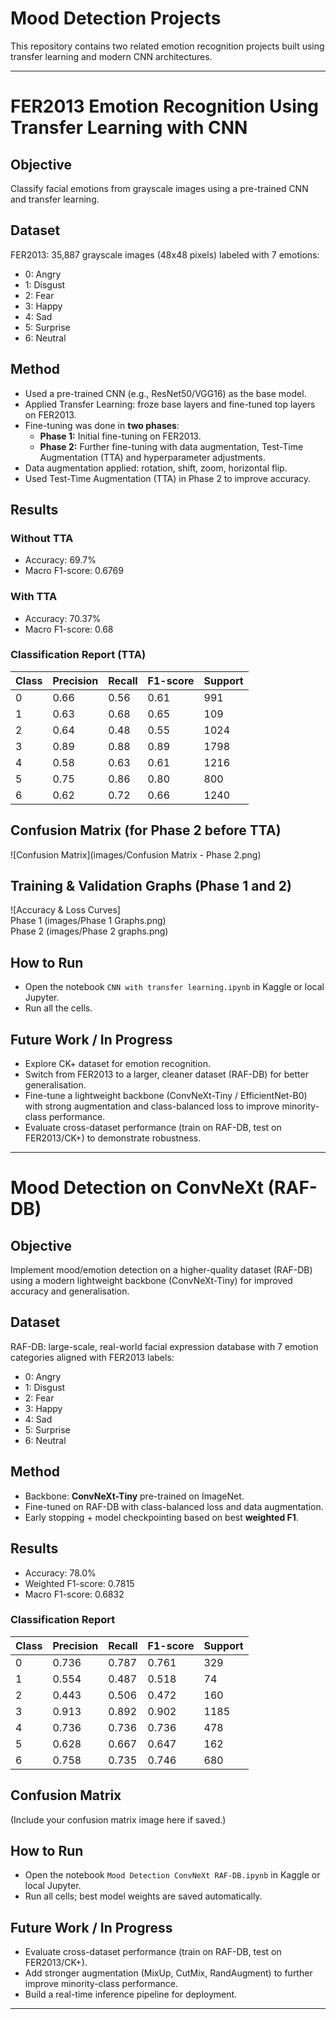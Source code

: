 # Mood Detection Projects  

This repository contains two related emotion recognition projects built using transfer learning and modern CNN architectures.  

---

# FER2013 Emotion Recognition Using Transfer Learning with CNN

## Objective  
Classify facial emotions from grayscale images using a pre-trained CNN and transfer learning.

## Dataset  
FER2013: 35,887 grayscale images (48x48 pixels) labeled with 7 emotions:  
- 0: Angry  
- 1: Disgust  
- 2: Fear  
- 3: Happy  
- 4: Sad  
- 5: Surprise  
- 6: Neutral  

## Method  
- Used a pre-trained CNN (e.g., ResNet50/VGG16) as the base model.  
- Applied Transfer Learning: froze base layers and fine-tuned top layers on FER2013.  
- Fine-tuning was done in **two phases**:
  - **Phase 1:** Initial fine-tuning on FER2013.  
  - **Phase 2:** Further fine-tuning with data augmentation, Test-Time Augmentation (TTA) and hyperparameter adjustments.  
- Data augmentation applied: rotation, shift, zoom, horizontal flip.  
- Used Test-Time Augmentation (TTA) in Phase 2 to improve accuracy.  

## Results  

### Without TTA  
- Accuracy: 69.7%  
- Macro F1-score: 0.6769  

### With TTA  
- Accuracy: 70.37%  
- Macro F1-score: 0.68  

### Classification Report (TTA)  

| Class | Precision | Recall | F1-score | Support |
|-------|-----------|--------|----------|---------|
| 0     | 0.66      | 0.56   | 0.61     | 991     |
| 1     | 0.63      | 0.68   | 0.65     | 109     |
| 2     | 0.64      | 0.48   | 0.55     | 1024    |
| 3     | 0.89      | 0.88   | 0.89     | 1798    |
| 4     | 0.58      | 0.63   | 0.61     | 1216    |
| 5     | 0.75      | 0.86   | 0.80     | 800     |
| 6     | 0.62      | 0.72   | 0.66     | 1240    |

## Confusion Matrix (for Phase 2 before TTA)  
![Confusion Matrix](images/Confusion Matrix - Phase 2.png)  

## Training & Validation Graphs (Phase 1 and 2)  
![Accuracy & Loss Curves]  
Phase 1 (images/Phase 1 Graphs.png)  
Phase 2 (images/Phase 2 graphs.png)  

## How to Run  
- Open the notebook `CNN with transfer learning.ipynb` in Kaggle or local Jupyter.  
- Run all the cells.  

## Future Work / In Progress  
- Explore CK+ dataset for emotion recognition.  
- Switch from FER2013 to a larger, cleaner dataset (RAF-DB) for better generalisation.  
- Fine-tune a lightweight backbone (ConvNeXt-Tiny / EfficientNet-B0) with strong augmentation and class-balanced loss to improve minority-class performance.  
- Evaluate cross-dataset performance (train on RAF-DB, test on FER2013/CK+) to demonstrate robustness.  

---

# Mood Detection on ConvNeXt (RAF-DB)

## Objective  
Implement mood/emotion detection on a higher-quality dataset (RAF-DB) using a modern lightweight backbone (ConvNeXt-Tiny) for improved accuracy and generalisation.

## Dataset  
RAF-DB: large-scale, real-world facial expression database with 7 emotion categories aligned with FER2013 labels:  
- 0: Angry  
- 1: Disgust  
- 2: Fear  
- 3: Happy  
- 4: Sad  
- 5: Surprise  
- 6: Neutral  

## Method  
- Backbone: **ConvNeXt-Tiny** pre-trained on ImageNet.  
- Fine-tuned on RAF-DB with class-balanced loss and data augmentation.  
- Early stopping + model checkpointing based on best **weighted F1**.  

## Results  

- Accuracy: 78.0%  
- Weighted F1-score: 0.7815  
- Macro F1-score: 0.6832  

### Classification Report  

| Class | Precision | Recall | F1-score | Support |
|-------|-----------|--------|----------|---------|
| 0     | 0.736     | 0.787   | 0.761    | 329     |
| 1     | 0.554     | 0.487   | 0.518    | 74      |
| 2     | 0.443     | 0.506   | 0.472    | 160     |
| 3     | 0.913     | 0.892   | 0.902    | 1185    |
| 4     | 0.736     | 0.736   | 0.736    | 478     |
| 5     | 0.628     | 0.667   | 0.647    | 162     |
| 6     | 0.758     | 0.735   | 0.746    | 680     |

## Confusion Matrix  
(Include your confusion matrix image here if saved.)

## How to Run  
- Open the notebook `Mood Detection ConvNeXt RAF-DB.ipynb` in Kaggle or local Jupyter.  
- Run all cells; best model weights are saved automatically.  

## Future Work / In Progress  
- Evaluate cross-dataset performance (train on RAF-DB, test on FER2013/CK+).  
- Add stronger augmentation (MixUp, CutMix, RandAugment) to further improve minority-class performance.  
- Build a real-time inference pipeline for deployment.  

---
